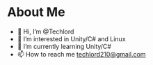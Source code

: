 # About Me

- 👋 Hi, I’m @Techlord
- 👀 I’m interested in Unity/C# and Linux
- 🌱 I’m currently learning Unity/C#
- 📫 How to reach me techlord210@gmail.com
